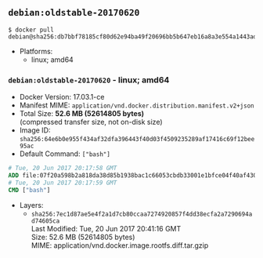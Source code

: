 ## `debian:oldstable-20170620`

```console
$ docker pull debian@sha256:db7bbf78185cf80d62e94ba49f20696bb5b647eb16a8a3e554a1443adc9c9c3e
```

-	Platforms:
	-	linux; amd64

### `debian:oldstable-20170620` - linux; amd64

-	Docker Version: 17.03.1-ce
-	Manifest MIME: `application/vnd.docker.distribution.manifest.v2+json`
-	Total Size: **52.6 MB (52614805 bytes)**  
	(compressed transfer size, not on-disk size)
-	Image ID: `sha256:64e6b0e955f434af32dfa396443f40d03f4509235289af17416c69f12bee95ac`
-	Default Command: `["bash"]`

```dockerfile
# Tue, 20 Jun 2017 20:17:58 GMT
ADD file:07f20a598b2a818da38d85b1938bac1c66053cbdb33001e1bfce04f40af43079 in / 
# Tue, 20 Jun 2017 20:17:59 GMT
CMD ["bash"]
```

-	Layers:
	-	`sha256:7ec1d87ae5e4f2a1d7cb80ccaa7274920857f4dd38ecfa2a7290694ad74605ca`  
		Last Modified: Tue, 20 Jun 2017 20:41:16 GMT  
		Size: 52.6 MB (52614805 bytes)  
		MIME: application/vnd.docker.image.rootfs.diff.tar.gzip
